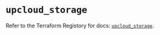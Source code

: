 # `upcloud_storage`

Refer to the Terraform Registory for docs: [`upcloud_storage`](https://registry.terraform.io/providers/upcloudltd/upcloud/2.10.0/docs/resources/storage).
